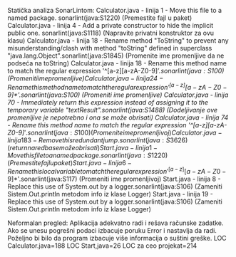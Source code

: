 Statička analiza SonarLintom:
Calculator.java - linija 1 - Move this file to a named package. sonarlint(java:S1220) (Premestite fajl u paket)
Calculator.java - linija 4 - Add a private constructor to hide the implicit public one.   sonarlint(java:S1118) (Napravite privatni konstruktor za ovu klasu)
Calculator.java - linija 18 - Rename method "ToString" to prevent any misunderstanding/clash with method "toString" defined in superclass "java.lang.Object".sonarlint(java:S1845) (Promenite ime promenljive da ne podseća na toString)
Calculator.java - linija 18 - Rename this method name to match the regular expression '^[a-z][a-zA-Z0-9]*$'.sonarlint(java:S100) (Promeniti ime promenljive)
Calculator.java - linija 24 - Rename this method name to match the regular expression '^[a-z][a-zA-Z0-9]*$'.sonarlint(java:S100) (Promeniti ime promenljive)
Calculator.java - linija 70 - Immediately return this expression instead of assigning it to the temporary variable "textResult".sonarlint(java:S1488) (Dodeljivanje ove promenljive je nepotrebno i ona se može obrisati)
Calculator.java - linija 74 - Rename this method name to match the regular expression '^[a-z][a-zA-Z0-9]*$'.sonarlint(java:S100) (Promenite ime promenljivoj)
Calculator.java - linija 183 - Remove this redundant jump.sonarlint(java:S3626) (return naredba se može obrisati)
Start.java - linija 1 - Move this file to a named package.sonarlint(java:S1220) (Premestite fajl u paket)
Start.java - linija 6 - Rename this local variable to match the regular expression '^[a-z][a-zA-Z0-9]*$'.sonarlint(java:S117) (Promeniti ime promenljivoj)
Start.java - linija 8 - Replace this use of System.out by a logger.sonarlint(java:S106) (Zameniti Sistem.Out.println metodom info iz klase Logger)
Start.java - linija 19 - Replace this use of System.out by a logger.sonarlint(java:S106) (Zameniti Sistem.Out.println metodom info iz klase Logger)

Neformalan pregled:
Aplikacija adekvatno radi i rešava računske zadatke. Ako se unesu pogrešni podaci izbacuje poruku Error i nastavlja da radi. Poželjno bi bilo da program izbacuje više informacija o suštini greške.
LOC Calculator.java=188
LOC Start,java=26
LOC za ceo projekat=214
